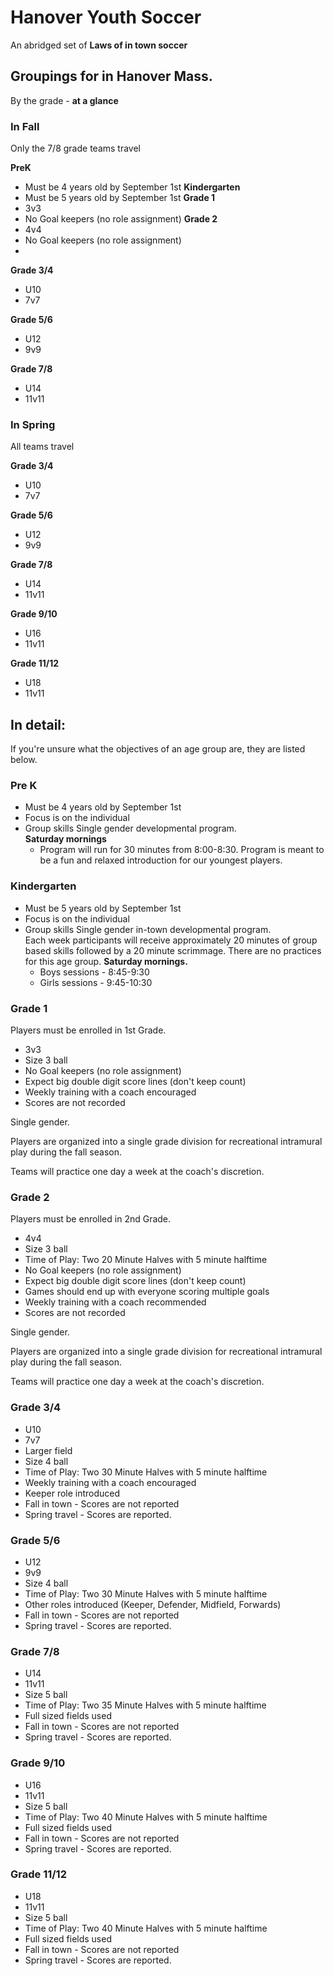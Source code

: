 # Hanover Youth Soccer
An abridged set of **Laws of in town soccer**
## Groupings for in Hanover Mass.
By the grade - **at a glance**
### In Fall 
Only the 7/8 grade teams travel

**PreK**      
 - Must be 4 years old by September 1st
**Kindergarten** 
 - Must be 5 years old by September 1st
**Grade 1**      
 - 3v3 
 - No Goal keepers (no role assignment) 
 **Grade 2**      
 - 4v4 
 - No Goal keepers (no role assignment) 
 - 
**Grade 3/4**    
 - U10 
 - 7v7

**Grade 5/6**    
 - U12 
 - 9v9

**Grade 7/8**    
 - U14 
 - 11v11

### In Spring

All teams travel

**Grade 3/4**    
 - U10 
 - 7v7

**Grade 5/6**    
 - U12 
 - 9v9

**Grade 7/8**    
 - U14 
 - 11v11

**Grade 9/10**
 - U16 
 - 11v11

**Grade 11/12** 
 - U18 
 - 11v11
   
## In detail:   
If you're unsure what the objectives of an age group are, they are listed below.
### **Pre K**      
 - Must be 4 years old by September 1st
 - Focus is on the individual
 - Group skills
  Single gender developmental program.  
  **Saturday mornings**
	  -  Program will run for 30 minutes from 8:00-8:30. 
  Program is meant to be a fun and relaxed introduction for our youngest players.

### **Kindergarten** 
 - Must be 5 years old by September 1st
 - Focus is on the individual
 - Group skills
  Single gender in-town developmental program.  
 Each week participants will receive approximately 20 minutes of group based skills followed by a 20 minute scrimmage. 
  There are no practices for this age group. 
  **Saturday mornings.**
   - Boys sessions - 8:45-9:30 
   - Girls sessions - 9:45-10:30 

### **Grade 1**      
Players must be enrolled in 1st Grade. 
 - 3v3 
 - Size 3 ball
 - No Goal keepers (no role assignment) 
 - Expect big double digit score lines (don't keep count)
 - Weekly training with a coach encouraged
 - Scores are not recorded
 
 Single gender. 
 
 Players are organized into a single grade division for recreational intramural play during the fall season. 
 
 Teams will practice one day a week at the coach's discretion.

###  **Grade 2**      
 Players must be enrolled in 2nd Grade. 
 - 4v4 
 - Size 3 ball
 - Time of Play: Two 20 Minute Halves with 5 minute halftime
 - No Goal keepers (no role assignment) 
 - Expect big double digit score lines (don't keep count)
 - Games should end up with everyone scoring multiple goals
 - Weekly training with a coach recommended
 - Scores are not recorded
 
 Single gender. 
 
 Players are organized into a single grade division for recreational intramural play during the fall season. 
  
 Teams will practice one day a week at the coach's discretion.

### **Grade 3/4**    
 - U10 
 - 7v7
 - Larger field
 - Size 4 ball 
 - Time of Play: Two 30 Minute Halves with 5 minute halftime
 - Weekly training with a coach encouraged
 - Keeper role introduced
 - Fall in town - Scores are not reported
 - Spring travel - Scores are reported.

### **Grade 5/6**    
 - U12 
 - 9v9
 - Size 4 ball 
 - Time of Play: Two 30 Minute Halves with 5 minute halftime
 - Other roles introduced (Keeper, Defender, Midfield, Forwards)
 - Fall in town - Scores are not reported
 - Spring travel - Scores are reported.

### **Grade 7/8**    
 - U14 
 - 11v11
 - Size 5 ball 
 - Time of Play: Two 35 Minute Halves with 5 minute halftime
 - Full sized fields used
 - Fall in town - Scores are not reported
 - Spring travel - Scores are reported.
### **Grade 9/10**
 - U16 
 - 11v11
 - Size 5 ball 
 - Time of Play: Two 40 Minute Halves with 5 minute halftime
 - Full sized fields used
 - Fall in town - Scores are not reported
 - Spring travel - Scores are reported.
### **Grade 11/12** 
 - U18 
 - 11v11
 - Size 5 ball 
 - Time of Play: Two 40 Minute Halves with 5 minute halftime
 - Full sized fields used
 - Fall in town - Scores are not reported
 - Spring travel - Scores are reported. 